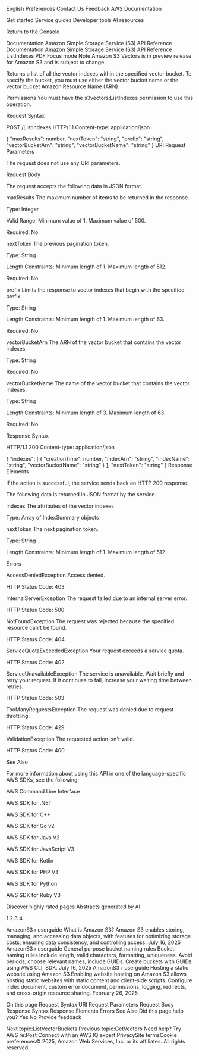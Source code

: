 English
Preferences
Contact Us
Feedback
AWS Documentation

Get started
Service guides
Developer tools
AI resources

Return to the Console

Documentation
Amazon Simple Storage Service (S3)
API Reference
Documentation
Amazon Simple Storage Service (S3)
API Reference
ListIndexes
PDF
Focus mode
Note
Amazon S3 Vectors is in preview release for Amazon S3 and is subject to change.

Returns a list of all the vector indexes within the specified vector bucket. To specify the bucket, you must use either the vector bucket name or the vector bucket Amazon Resource Name (ARN).

Permissions
You must have the s3vectors:ListIndexes permission to use this operation.

Request Syntax

POST /ListIndexes HTTP/1.1
Content-type: application/json

{
"maxResults": number,
"nextToken": "string",
"prefix": "string",
"vectorBucketArn": "string",
"vectorBucketName": "string"
}
URI Request Parameters

The request does not use any URI parameters.

Request Body

The request accepts the following data in JSON format.

maxResults
The maximum number of items to be returned in the response.

Type: Integer

Valid Range: Minimum value of 1. Maximum value of 500.

Required: No

nextToken
The previous pagination token.

Type: String

Length Constraints: Minimum length of 1. Maximum length of 512.

Required: No

prefix
Limits the response to vector indexes that begin with the specified prefix.

Type: String

Length Constraints: Minimum length of 1. Maximum length of 63.

Required: No

vectorBucketArn
The ARN of the vector bucket that contains the vector indexes.

Type: String

Required: No

vectorBucketName
The name of the vector bucket that contains the vector indexes.

Type: String

Length Constraints: Minimum length of 3. Maximum length of 63.

Required: No

Response Syntax

HTTP/1.1 200
Content-type: application/json

{
"indexes": [
{
"creationTime": number,
"indexArn": "string",
"indexName": "string",
"vectorBucketName": "string"
}
],
"nextToken": "string"
}
Response Elements

If the action is successful, the service sends back an HTTP 200 response.

The following data is returned in JSON format by the service.

indexes
The attributes of the vector indexes

Type: Array of IndexSummary objects

nextToken
The next pagination token.

Type: String

Length Constraints: Minimum length of 1. Maximum length of 512.

Errors

AccessDeniedException
Access denied.

HTTP Status Code: 403

InternalServerException
The request failed due to an internal server error.

HTTP Status Code: 500

NotFoundException
The request was rejected because the specified resource can't be found.

HTTP Status Code: 404

ServiceQuotaExceededException
Your request exceeds a service quota.

HTTP Status Code: 402

ServiceUnavailableException
The service is unavailable. Wait briefly and retry your request. If it continues to fail, increase your waiting time between retries.

HTTP Status Code: 503

TooManyRequestsException
The request was denied due to request throttling.

HTTP Status Code: 429

ValidationException
The requested action isn't valid.

HTTP Status Code: 400

See Also

For more information about using this API in one of the language-specific AWS SDKs, see the following:

AWS Command Line Interface

AWS SDK for .NET

AWS SDK for C++

AWS SDK for Go v2

AWS SDK for Java V2

AWS SDK for JavaScript V3

AWS SDK for Kotlin

AWS SDK for PHP V3

AWS SDK for Python

AWS SDK for Ruby V3

Discover highly rated pages Abstracts generated by AI

1
2
3
4

AmazonS3 › userguide
What is Amazon S3?
Amazon S3 enables storing, managing, and accessing data objects, with features for optimizing storage costs, ensuring data consistency, and controlling access.
July 16, 2025
AmazonS3 › userguide
General purpose bucket naming rules
Bucket naming rules include length, valid characters, formatting, uniqueness. Avoid periods, choose relevant names, include GUIDs. Create buckets with GUIDs using AWS CLI, SDK.
July 16, 2025
AmazonS3 › userguide
Hosting a static website using Amazon S3
Enabling website hosting on Amazon S3 allows hosting static websites with static content and client-side scripts. Configure index document, custom error document, permissions, logging, redirects, and cross-origin resource sharing.
February 26, 2025

On this page
Request Syntax
URI Request Parameters
Request Body
Response Syntax
Response Elements
Errors
See Also
Did this page help you?
Yes
No
Provide feedback

Next topic:ListVectorBuckets
Previous topic:GetVectors
Need help?
Try AWS re:Post
Connect with an AWS IQ expert
PrivacySite termsCookie preferences© 2025, Amazon Web Services, Inc. or its affiliates. All rights reserved.